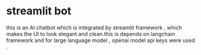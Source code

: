 # streamlit bot
this is an AI chatbot which is  integrated by streamlit framework , which makes the UI to look elegant and clean.this is depends on langchain framework and  for large language model , openai model api keys were used .  
